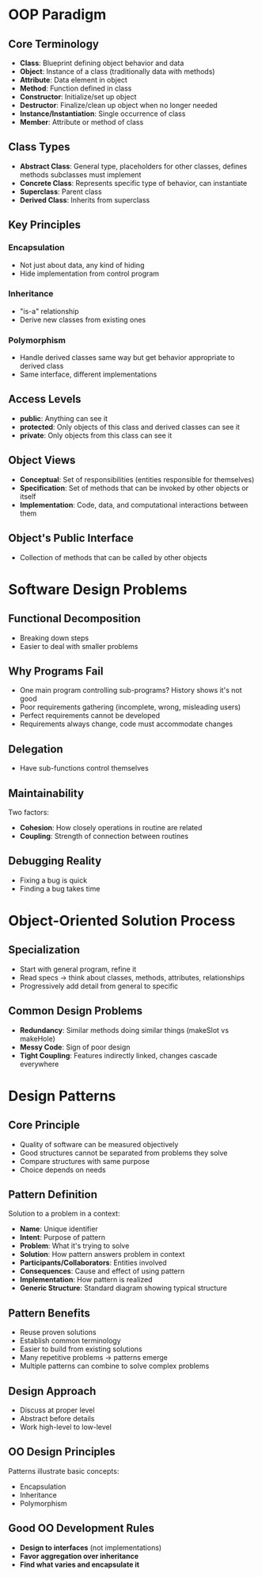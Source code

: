 # OOP Paradigm

## Core Terminology
- **Class**: Blueprint defining object behavior and data
- **Object**: Instance of a class (traditionally data with methods)
- **Attribute**: Data element in object
- **Method**: Function defined in class
- **Constructor**: Initialize/set up object
- **Destructor**: Finalize/clean up object when no longer needed
- **Instance/Instantiation**: Single occurrence of class
- **Member**: Attribute or method of class

## Class Types
- **Abstract Class**: General type, placeholders for other classes, defines methods subclasses must implement
- **Concrete Class**: Represents specific type of behavior, can instantiate
- **Superclass**: Parent class
- **Derived Class**: Inherits from superclass

## Key Principles

### Encapsulation
- Not just about data, any kind of hiding
- Hide implementation from control program

### Inheritance
- "is-a" relationship
- Derive new classes from existing ones

### Polymorphism
- Handle derived classes same way but get behavior appropriate to derived class
- Same interface, different implementations

## Access Levels
- **public**: Anything can see it
- **protected**: Only objects of this class and derived classes can see it
- **private**: Only objects from this class can see it

## Object Views
- **Conceptual**: Set of responsibilities (entities responsible for themselves)
- **Specification**: Set of methods that can be invoked by other objects or itself
- **Implementation**: Code, data, and computational interactions between them

## Object's Public Interface
- Collection of methods that can be called by other objects

# Software Design Problems

## Functional Decomposition
- Breaking down steps
- Easier to deal with smaller problems

## Why Programs Fail
- One main program controlling sub-programs? History shows it's not good
- Poor requirements gathering (incomplete, wrong, misleading users)
- Perfect requirements cannot be developed
- Requirements always change, code must accommodate changes

## Delegation
- Have sub-functions control themselves

## Maintainability
Two factors:
- **Cohesion**: How closely operations in routine are related
- **Coupling**: Strength of connection between routines

## Debugging Reality
- Fixing a bug is quick
- Finding a bug takes time

# Object-Oriented Solution Process

## Specialization
- Start with general program, refine it
- Read specs → think about classes, methods, attributes, relationships
- Progressively add detail from general to specific

## Common Design Problems
- **Redundancy**: Similar methods doing similar things (makeSlot vs makeHole)
- **Messy Code**: Sign of poor design
- **Tight Coupling**: Features indirectly linked, changes cascade everywhere

# Design Patterns

## Core Principle
- Quality of software can be measured objectively
- Good structures cannot be separated from problems they solve
- Compare structures with same purpose
- Choice depends on needs

## Pattern Definition
Solution to a problem in a context:
- **Name**: Unique identifier
- **Intent**: Purpose of pattern
- **Problem**: What it's trying to solve
- **Solution**: How pattern answers problem in context
- **Participants/Collaborators**: Entities involved
- **Consequences**: Cause and effect of using pattern
- **Implementation**: How pattern is realized
- **Generic Structure**: Standard diagram showing typical structure

## Pattern Benefits
- Reuse proven solutions
- Establish common terminology
- Easier to build from existing solutions
- Many repetitive problems → patterns emerge
- Multiple patterns can combine to solve complex problems

## Design Approach
- Discuss at proper level
- Abstract before details
- Work high-level to low-level

## OO Design Principles
Patterns illustrate basic concepts:
- Encapsulation
- Inheritance
- Polymorphism

## Good OO Development Rules
- **Design to interfaces** (not implementations)
- **Favor aggregation over inheritance**
- **Find what varies and encapsulate it**